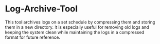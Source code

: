 # Log-Archive-Tool
This tool archives logs on a set schedule by compressing them and storing them in a new directory. It is especially useful for removing old logs and keeping the system clean while maintaining the logs in a compressed format for future reference.
